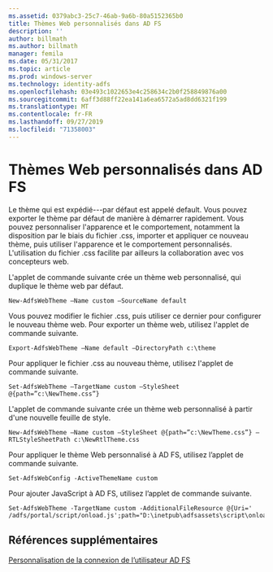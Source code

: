 ```yaml
---
ms.assetid: 0379abc3-25c7-46ab-9a6b-80a5152365b0
title: Thèmes Web personnalisés dans AD FS
description: ''
author: billmath
ms.author: billmath
manager: femila
ms.date: 05/31/2017
ms.topic: article
ms.prod: windows-server
ms.technology: identity-adfs
ms.openlocfilehash: 03e493c1022653e4c258634c2b0f258849876a00
ms.sourcegitcommit: 6aff3d88ff22ea141a6ea6572a5ad8dd6321f199
ms.translationtype: MT
ms.contentlocale: fr-FR
ms.lasthandoff: 09/27/2019
ms.locfileid: "71358003"
---
```

# <a name="custom-web-themes-in-ad-fs"></a>Thèmes Web personnalisés dans AD FS 

Le thème qui est expédié\-\-\-par défaut est appelé default. Vous pouvez exporter le thème par défaut de manière à démarrer rapidement. Vous pouvez personnaliser l'apparence et le comportement, notamment la disposition par le biais du fichier .css, importer et appliquer ce nouveau thème, puis utiliser l'apparence et le comportement personnalisés. L'utilisation du fichier .css facilite par ailleurs la collaboration avec vos concepteurs web.  
  
L'applet de commande suivante crée un thème web personnalisé, qui duplique le thème web par défaut.  
  
  
`New-AdfsWebTheme –Name custom –SourceName default ` 

  
Vous pouvez modifier le fichier .css, puis utiliser ce dernier pour configurer le nouveau thème web. Pour exporter un thème web, utilisez l'applet de commande suivante.  
  

    Export-AdfsWebTheme –Name default –DirectoryPath c:\theme  

  
Pour appliquer le fichier .css au nouveau thème, utilisez l'applet de commande suivante.  
  

    Set-AdfsWebTheme –TargetName custom –StyleSheet @{path=”c:\NewTheme.css”}  
  
  
L'applet de commande suivante crée un thème web personnalisé à partir d'une nouvelle feuille de style.  
  
  
`New-AdfsWebTheme –Name custom –StyleSheet @{path=”c:\NewTheme.css”} –RTLStyleSheetPath c:\NewRtlTheme.css ` 
  
  
  
Pour appliquer le thème Web personnalisé à AD FS, utilisez l’applet de commande suivante.  
  

`Set-AdfsWebConfig -ActiveThemeName custom`  

  
Pour ajouter JavaScript à AD FS, utilisez l’applet de commande suivante.  
  
 
    Set-AdfsWebTheme -TargetName custom -AdditionalFileResource @{Uri=' /adfs/portal/script/onload.js';path="D:\inetpub\adfsassets\script\onload.js"}  


## <a name="additional-references"></a>Références supplémentaires 
[Personnalisation de la connexion de l’utilisateur AD FS](AD-FS-user-sign-in-customization.md)  
